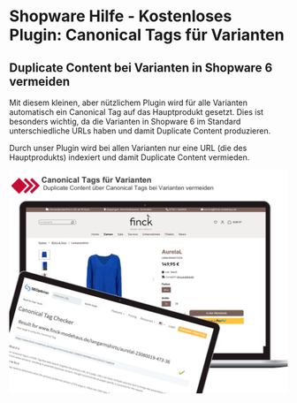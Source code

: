 # Shopware Hilfe - Kostenloses Plugin: Canonical Tags für Varianten

## Duplicate Content bei Varianten in Shopware 6 vermeiden

Mit diesem kleinen, aber nützlichem Plugin wird für alle Varianten automatisch ein Canonical Tag auf das Hauptprodukt gesetzt. Dies ist besonders wichtig, da die Varianten in Shopware 6 im Standard unterschiedliche URLs haben und damit Duplicate Content produzieren.

Durch unser Plugin wird bei allen Varianten nur eine URL (die des Hauptprodukts) indexiert und damit Duplicate Content vermieden.

![OpKostenloses Plugin: Canonical Tags für Varianten in Shopware 6](images/shopware-6-plugin-canonical-tag.jpg)


